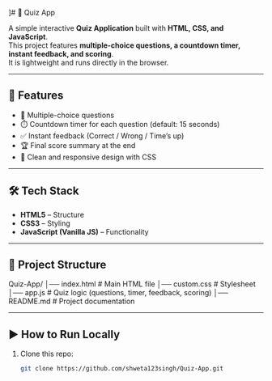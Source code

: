 ]# 🎯 Quiz App

A simple interactive **Quiz Application** built with **HTML, CSS, and JavaScript**.  
This project features **multiple-choice questions, a countdown timer, instant feedback, and scoring**.  
It is lightweight and runs directly in the browser.

---

## 🚀 Features
- 📑 Multiple-choice questions
- ⏱️ Countdown timer for each question (default: 15 seconds)
- ✅ Instant feedback (Correct / Wrong / Time’s up)
- 🏆 Final score summary at the end
- 🎨 Clean and responsive design with CSS

---

## 🛠️ Tech Stack
- **HTML5** – Structure
- **CSS3** – Styling
- **JavaScript (Vanilla JS)** – Functionality

---

## 📂 Project Structure
Quiz-App/
│── index.html # Main HTML file
│── custom.css # Stylesheet
│── app.js # Quiz logic (questions, timer, feedback, scoring)
│── README.md # Project documentation


---

## ▶️ How to Run Locally
1. Clone this repo:
   ```bash
   git clone https://github.com/shweta123singh/Quiz-App.git

